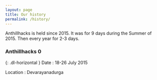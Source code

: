 ```yaml
---
layout: page
title: Our history
permalink: /history/
---
```


Anthillhacks is held since 2015. It was for 9 days during the Summer of 2015. Then every year for 2-3 days.


### Anthillhacks 0

{: .dl-horizontal }
Date
: 18-26 July 2015

Location
: Devarayanadurga

